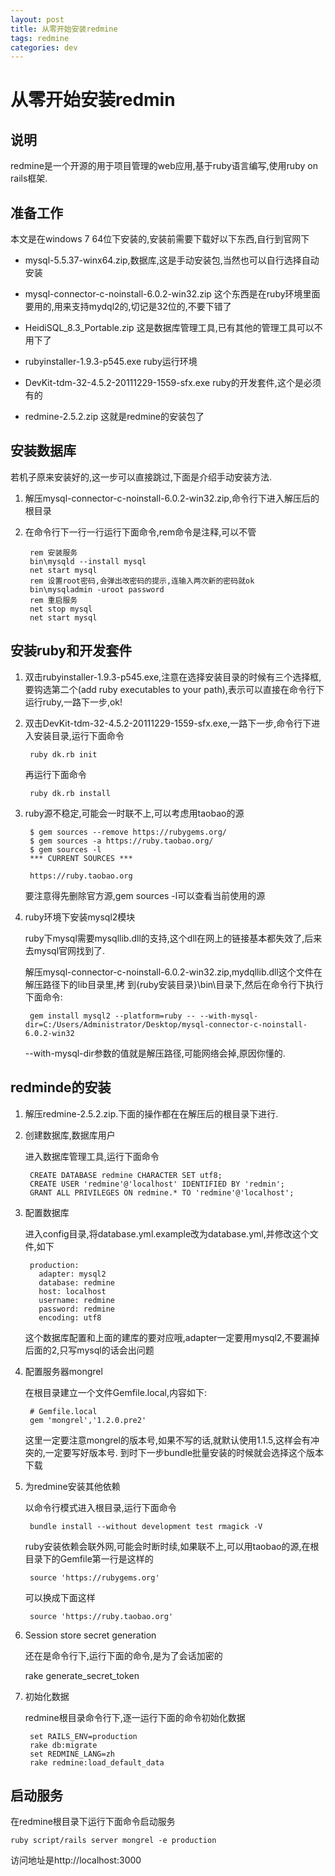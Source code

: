 ```yaml
---
layout: post
title: 从零开始安装redmine
tags: redmine
categories: dev
---
```


# 从零开始安装redmin

## 说明

redmine是一个开源的用于项目管理的web应用,基于ruby语言编写,使用ruby on rails框架.

## 准备工作

本文是在windows 7 64位下安装的,安装前需要下载好以下东西,自行到官网下

* mysql-5.5.37-winx64.zip,数据库,这是手动安装包,当然也可以自行选择自动安装

* mysql-connector-c-noinstall-6.0.2-win32.zip 这个东西是在ruby环境里面要用的,用来支持mydql2的,切记是32位的,不要下错了

* HeidiSQL_8.3_Portable.zip 这是数据库管理工具,已有其他的管理工具可以不用下了

* rubyinstaller-1.9.3-p545.exe ruby运行环境

* DevKit-tdm-32-4.5.2-20111229-1559-sfx.exe ruby的开发套件,这个是必须有的

* redmine-2.5.2.zip 这就是redmine的安装包了

## 安装数据库

若机子原来安装好的,这一步可以直接跳过,下面是介绍手动安装方法.

1. 解压mysql-connector-c-noinstall-6.0.2-win32.zip,命令行下进入解压后的根目录

2. 在命令行下一行一行运行下面命令,rem命令是注释,可以不管

		rem 安装服务
		bin\mysqld --install mysql
		net start mysql
		rem 设置root密码,会弹出改密码的提示,连输入两次新的密码就ok
		bin\mysqladmin -uroot password
		rem 重启服务
		net stop mysql
		net start mysql

## 安装ruby和开发套件

1. 双击rubyinstaller-1.9.3-p545.exe,注意在选择安装目录的时候有三个选择框,要钩选第二个(add
ruby executables to your path),表示可以直接在命令行下运行ruby,一路下一步,ok!

2. 双击DevKit-tdm-32-4.5.2-20111229-1559-sfx.exe,一路下一步,命令行下进入安装目录,运行下面命令

		ruby dk.rb init
   
   再运行下面命令

		ruby dk.rb install

3. ruby源不稳定,可能会一时联不上,可以考虑用taobao的源

		$ gem sources --remove https://rubygems.org/
		$ gem sources -a https://ruby.taobao.org/
		$ gem sources -l
		*** CURRENT SOURCES ***

		https://ruby.taobao.org

	要注意得先删除官方源,gem sources -l可以查看当前使用的源

4. ruby环境下安装mysql2模块
   
   ruby下mysql需要mysqllib.dll的支持,这个dll在网上的链接基本都失效了,后来去mysql官网找到了.

   解压mysql-connector-c-noinstall-6.0.2-win32.zip,mydqllib.dll这个文件在解压路径下的lib目录里,拷
   到{ruby安装目录}\bin\目录下,然后在命令行下执行下面命令:

		gem install mysql2 --platform=ruby -- --with-mysql-dir=C:/Users/Administrator/Desktop/mysql-connector-c-noinstall-6.0.2-win32

	--with-mysql-dir参数的值就是解压路径,可能网络会掉,原因你懂的.

## redminde的安装

1. 解压redmine-2.5.2.zip.下面的操作都在在解压后的根目录下进行.

2. 创建数据库,数据库用户

	进入数据库管理工具,运行下面命令

		CREATE DATABASE redmine CHARACTER SET utf8;
		CREATE USER 'redmine'@'localhost' IDENTIFIED BY 'redmin';
		GRANT ALL PRIVILEGES ON redmine.* TO 'redmine'@'localhost';

3. 配置数据库

	进入config目录,将database.yml.example改为database.yml,并修改这个文件,如下

		production:
		  adapter: mysql2
		  database: redmine
		  host: localhost
		  username: redmine
		  password: redmine
		  encoding: utf8

	这个数据库配置和上面的建库的要对应哦,adapter一定要用mysql2,不要漏掉后面的2,只写mysql的话会出问题

4. 配置服务器mongrel

	在根目录建立一个文件Gemfile.local,内容如下:

		# Gemfile.local
		gem 'mongrel','1.2.0.pre2'

    这里一定要注意mongrel的版本号,如果不写的话,就默认使用1.1.5,这样会有冲突的,一定要写好版本号.
    到时下一步bundle批量安装的时候就会选择这个版本下载

5. 为redmine安装其他依赖

	以命令行模式进入根目录,运行下面命令

		bundle install --without development test rmagick -V

	ruby安装依赖会联外网,可能会时断时续,如果联不上,可以用taobao的源,在根目录下的Gemfile第一行是这样的

		source 'https://rubygems.org'

	可以换成下面这样

		source 'https://ruby.taobao.org'

6. Session store secret generation
    
    还在是命令行下,运行下面的命令,是为了会话加密的

	rake generate_secret_token

7. 初始化数据

	redmine根目录命令行下,逐一运行下面的命令初始化数据

		set RAILS_ENV=production
		rake db:migrate
		set REDMINE_LANG=zh
		rake redmine:load_default_data

## 启动服务

在redmine根目录下运行下面命令启动服务

	ruby script/rails server mongrel -e production

访问地址是http://localhost:3000

